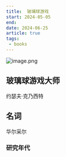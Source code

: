 ```yaml
---
title:  玻璃球游戏
start: 2024-05-05
end: 
date: 2024-06-25
article: true
tags: 
 - books
---
```


![image.png](https://oss.naglfar28.com/naglfar28/202406251943363.png)
<!-- more -->
## 玻璃球游戏大师
约瑟夫·克乃西特

## 名词
华尔采尔

### 研究年代

